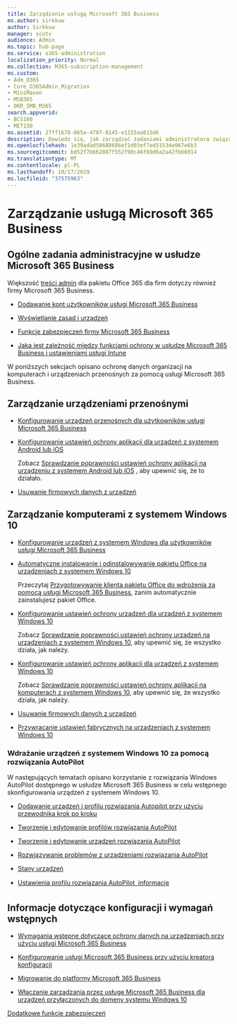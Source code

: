```yaml
---
title: Zarządzanie usługą Microsoft 365 Business
ms.author: sirkkuw
author: Sirkkuw
manager: scotv
audience: Admin
ms.topic: hub-page
ms.service: o365-administration
localization_priority: Normal
ms.collection: M365-subscription-management
ms.custom:
- Adm_O365
- Core_O365Admin_Migration
- MiniMaven
- MSB365
- OKR_SMB_M365
search.appverid:
- BCS160
- MET150
ms.assetid: 27ff1678-865a-4707-8145-e1155aa815d6
description: Dowiedz się, jak zarządzać zadaniami administratora związanymi z Microsoft 365 Business, urządzeniami mobilnymi, systemem Windows 10PCs i wieloma takimi zadaniami.
ms.openlocfilehash: 1e39adad50688686ef1d03ef7ed51534e067e6b3
ms.sourcegitcommit: bd52f7b662887f552f90c46f69d6a2a42fb66914
ms.translationtype: MT
ms.contentlocale: pl-PL
ms.lasthandoff: 10/17/2019
ms.locfileid: "37575963"
---
```

# <a name="manage-microsoft-365-business"></a>Zarządzanie usługą Microsoft 365 Business

## <a name="general-microsoft-365-business-admin-tasks"></a>Ogólne zadania administracyjne w usłudze Microsoft 365 Business

Większość [treści admin](/Office365/Admin/admin-home.md) dla pakietu Office 365 dla firm dotyczy również firmy Microsoft 365 Business.

- [Dodawanie kont użytkowników usługi Microsoft 365 Business](add-users-m365b.md)
    
- [Wyświetlanie zasad i urządzeń](view-policies-and-devices.md)
    
- [Funkcje zabezpieczeń firmy Microsoft 365 Business](security-features.md)
    
- [Jaka jest zależność między funkcjami ochrony w usłudze Microsoft 365 Business i ustawieniami usługi Intune](map-protection-features-to-intune-settings.md)
    
W poniższych sekcjach opisano ochronę danych organizacji na komputerach i urządzeniach przenośnych za pomocą usługi Microsoft 365 Business.
  
## <a name="manage-mobile-devices"></a>Zarządzanie urządzeniami przenośnymi

- [Konfigurowanie urządzeń przenośnych dla użytkowników usługi Microsoft 365 Business](set-up-mobile-devices.md)
    
- [Konfigurowanie ustawień ochrony aplikacji dla urządzeń z systemem Android lub iOS](app-protection-settings-for-android-and-ios.md)
    
    Zobacz [Sprawdzanie poprawności ustawień ochrony aplikacji na urządzeniu z systemem Android lub iOS](validate-settings-on-android-or-ios.md) , aby upewnić się, że to działało. 
    
- [Usuwanie firmowych danych z urządzeń](remove-company-data.md)
    
## <a name="manage-windows-10-pcs"></a>Zarządzanie komputerami z systemem Windows 10

- [Konfigurowanie urządzeń z systemem Windows dla użytkowników usługi Microsoft 365 Business](set-up-windows-devices.md)
    
- [Automatyczne instalowanie i odinstalowywanie pakietu Office na urządzeniach z systemem Windows 10](auto-install-or-uninstall-office.md)
    
    Przeczytaj [Przygotowywanie klienta pakietu Office do wdrożenia za pomocą usługi Microsoft 365 Business](prepare-for-office-client-deployment.md), zanim automatycznie zainstalujesz pakiet Office. 
    
- [Konfigurowanie ustawień ochrony urządzeń dla urządzeń z systemem Windows 10](protection-settings-for-windows-10-pcs.md)
    
    Zobacz [Sprawdzanie poprawności ustawień ochrony urządzeń na urządzeniach z systemem Windows 10](validate-settings-on-windows-10-pcs.md), aby upewnić się, że wszystko działa, jak należy. 
    
- [Konfigurowanie ustawień ochrony aplikacji dla urządzeń z systemem Windows 10](protection-settings-for-windows-10-devices.md)
    
    Zobacz [Sprawdzanie poprawności ustawień ochrony aplikacji na komputerach z systemem Windows 10](validate-protection-settings-on-windows-10-pcs.md), aby upewnić się, że wszystko działa, jak należy. 
    
- [Usuwanie firmowych danych z urządzeń](remove-company-data.md)
    
- [Przywracanie ustawień fabrycznych na urządzeniach z systemem Windows 10](reset-devices-to-factory-settings.md)
    
### <a name="use-autopilot-to-deploy-windows-10-devices"></a>Wdrażanie urządzeń z systemem Windows 10 za pomocą rozwiązania AutoPilot

W następujących tematach opisano korzystanie z rozwiązania Windows AutoPilot dostępnego w usłudze Microsoft 365 Business w celu wstępnego skonfigurowania urządzeń z systemem Windows 10.
  
- [Dodawanie urządzeń i profilu rozwiązania Autopilot przy użyciu przewodnika krok po kroku](add-autopilot-devices-and-profile.md)
    
- [Tworzenie i edytowanie profilów rozwiązania AutoPilot](create-and-edit-autopilot-profiles.md)
    
- [Tworzenie i edytowanie urządzeń rozwiązania AutoPilot](create-and-edit-autopilot-devices.md)
    
- [Rozwiązywanie problemów z urządzeniami rozwiązania AutoPilot](troubleshoot-autopilot-errors.md)
    
- [Stany urządzeń](device-states.md)
    
- [Ustawienia profilu rozwiązania AutoPilot  informacje](autopilot-profile-settings.md)
    
## <a name="set-up-and-pre-requisite-information"></a>Informacje dotyczące konfiguracji i wymagań wstępnych

- [Wymagania wstępne dotyczące ochrony danych na urządzeniach przy użyciu usługi Microsoft 365 Business](pre-requisites-for-data-protection.md)
    
- [Konfigurowanie usługi Microsoft 365 Business przy użyciu kreatora konfiguracji](set-up.md)
    
- [Migrowanie do platformy Microsoft 365 Business](migrate-to-microsoft-365-business.md)
    
- [Włączanie zarządzania przez usługę Microsoft 365 Business dla urządzeń przyłączonych do domeny systemu Windows 10](manage-windows-devices.md)
    
[Dodatkowe funkcje zabezpieczeń](security-features.md#additional-security-features)
    

  

